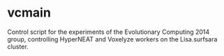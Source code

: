 vcmain
======

Control script for the experiments of the Evolutionary Computing 2014 group, controlling HyperNEAT and Voxelyze workers on the Lisa.surfsara cluster.

